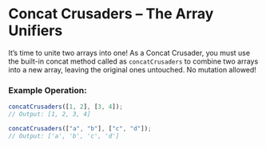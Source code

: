 # Concat Crusaders – The Array Unifiers

It’s time to unite two arrays into one! As a Concat Crusader, you must use the built-in concat method called as `concatCrusaders` to combine two arrays into a new array, leaving the original ones untouched. No mutation allowed!

### Example Operation:

```js
concatCrusaders([1, 2], [3, 4]);
// Output: [1, 2, 3, 4]

concatCrusaders(["a", "b"], ["c", "d"]);
// Output: ['a', 'b', 'c', 'd']
```
